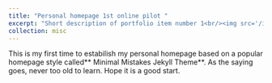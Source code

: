 ```yaml
---
title: "Personal homepage 1st online pilot "
excerpt: "Short description of portfolio item number 1<br/><img src='/images/500x300.png'>"
collection: misc
---
```


<!-- 
This is an item in your portfolio. It can be have images or nice text. If you name the file .md, it will be parsed as markdown. If you name the file .html, it will be parsed as HTML.  -->
This is my first time to estabilish my personal homepage based on a popular homepage style called** Minimal Mistakes Jekyll Theme**. As the saying goes, never too old to learn. Hope it is a good start.
